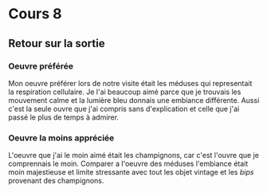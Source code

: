 # Cours 8
## Retour sur la sortie

### Oeuvre préférée

Mon oeuvre préférer lors de notre visite était les méduses qui representait la respiration cellulaire. Je l'ai beaucoup aimé parce que je trouvais les mouvement calme et la lumière bleu donnais une embiance différente. Aussi c'est la seule ouvre que j'ai compris sans d'explication et celle que j'ai passé le plus de temps à admirer.


### Oeuvre la moins appréciée

L'oeuvre que j'ai le moin aimé était les champignons, car c'est l'ouvre que je comprennais le moin. Comparer a l'oeuvre des méduses l'embiance était moin majestieuse et limite stressante avec tout les objet vintage et les *bips* provenant des champignons.


